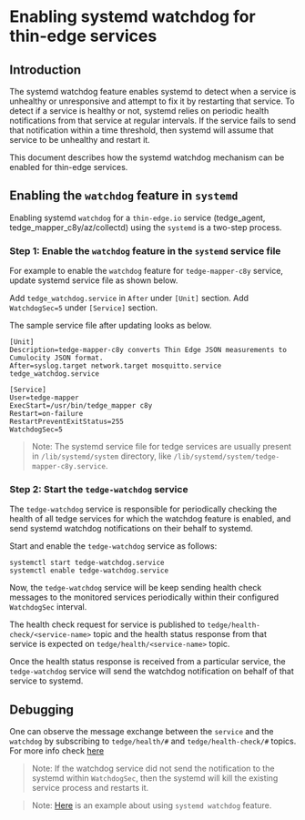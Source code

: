 # Enabling systemd watchdog for thin-edge services

## Introduction

The systemd watchdog feature enables systemd to detect when a service is unhealthy or unresponsive and attempt to fix it by restarting that service.
To detect if a service is healthy or not, systemd relies on periodic health notifications from that service at regular intervals.
If the service fails to send that notification within a time threshold, then systemd will assume that service to be unhealthy and restart it.

This document describes how the systemd watchdog mechanism can be enabled for thin-edge services.

## Enabling the `watchdog` feature in `systemd`

Enabling systemd `watchdog` for a `thin-edge.io` service (tedge_agent, tedge_mapper_c8y/az/collectd)
using the `systemd` is a two-step process.

### Step 1: Enable the `watchdog` feature in the `systemd` service file
For example to enable the `watchdog` feature for `tedge-mapper-c8y` service, update systemd service file as shown below.

Add `tedge_watchdog.service` in  `After` under `[Unit]` section.
Add `WatchdogSec=5` under `[Service]` section.

The sample service file after updating looks as below.

```shell
[Unit]
Description=tedge-mapper-c8y converts Thin Edge JSON measurements to Cumulocity JSON format.
After=syslog.target network.target mosquitto.service tedge_watchdog.service

[Service]
User=tedge-mapper
ExecStart=/usr/bin/tedge_mapper c8y
Restart=on-failure
RestartPreventExitStatus=255
WatchdogSec=5
```

> Note: The systemd service file for tedge services are usually present
in `/lib/systemd/system` directory, like `/lib/systemd/system/tedge-mapper-c8y.service`.

### Step 2: Start the `tedge-watchdog` service

The `tedge-watchdog` service is responsible for periodically checking the health of
all tedge services for which the watchdog feature is enabled, and send systemd
watchdog notifications on their behalf to systemd.

Start and enable the `tedge-watchdog` service as follows:
	
```shell
systemctl start tedge-watchdog.service
systemctl enable tedge-watchdog.service
``` 

Now, the `tedge-watchdog` service will be keep sending health check messages to the monitored services periodically within their configured `WatchdogSec` interval.

The health check request for service is published to `tedge/health-check/<service-name>` topic and the health status response from that service is expected on `tedge/health/<service-name>` topic.

Once the health status response is received from a particular service, the `tedge-watchdog` service will send the watchdog notification on behalf of that service to systemd.

## Debugging
One can observe the message exchange between the `service` and the `watchdog` by subscribing to `tedge/health/#` and `tedge/health-check/#` topics.
For more info check [here](./020_monitor_tedge_health.md)

> Note: If the watchdog service did not send the notification to the systemd within `WatchdogSec`, then the systemd will kill the existing service process and restarts it.

> Note: [Here](https://www.medo64.com/2019/01/systemd-watchdog-for-any-service/) is an example about using `systemd watchdog` feature.
